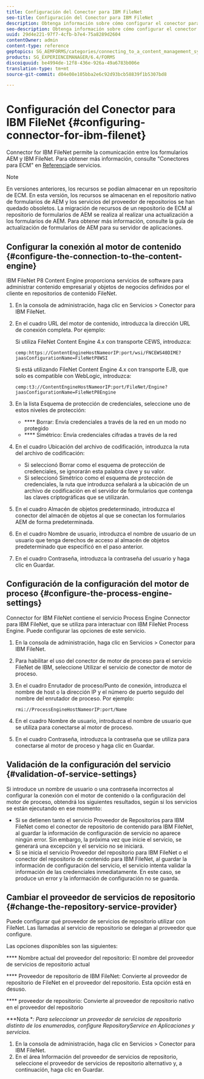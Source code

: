 ```yaml
---
title: Configuración del Conector para IBM FileNet
seo-title: Configuración del Conector para IBM FileNet
description: Obtenga información sobre cómo configurar el conector para IBM FileNet para permitir la comunicación entre los formularios AEM y IBM FileNet.
seo-description: Obtenga información sobre cómo configurar el conector para IBM FileNet para permitir la comunicación entre los formularios AEM y IBM FileNet.
uuid: 29d4e221-97f7-4cfb-b7e4-75a8289d2604
contentOwner: admin
content-type: reference
geptopics: SG_AEMFORMS/categories/connecting_to_a_content_management_system
products: SG_EXPERIENCEMANAGER/6.4/FORMS
discoiquuid: be4994de-12f8-436e-926a-49a6783b006e
translation-type: tm+mt
source-git-commit: d04e08e105bba2e6c92d93bcb58839f1b5307bd8

---
```



# Configuración del Conector para IBM FileNet {#configuring-connector-for-ibm-filenet}

Connector for IBM FileNet permite la comunicación entre los formularios AEM y IBM FileNet. Para obtener más información, consulte &quot;Conectores para ECM&quot; en [Referencia](https://www.adobe.com/go/learn_aemforms_services_63)de servicios.

>[!NOTE]
>
>En versiones anteriores, los recursos se podían almacenar en un repositorio de ECM. En esta versión, los recursos se almacenan en el repositorio nativo de formularios de AEM y los servicios del proveedor de repositorios se han quedado obsoletos. La migración de recursos de un repositorio de ECM al repositorio de formularios de AEM se realiza al realizar una actualización a los formularios de AEM. Para obtener más información, consulte la guía de actualización de formularios de AEM para su servidor de aplicaciones.

## Configurar la conexión al motor de contenido {#configure-the-connection-to-the-content-engine}

IBM FileNet P8 Content Engine proporciona servicios de software para administrar contenido empresarial y objetos de negocios definidos por el cliente en repositorios de contenido FileNet.

1. En la consola de administración, haga clic en Servicios > Conector para IBM FileNet.
1. En el cuadro URL del motor de contenido, introduzca la dirección URL de conexión completa. Por ejemplo:

   Si utiliza FileNet Content Engine 4.x con transporte CEWS, introduzca:

   `cemp:https://ContentEngineHostNameorIP:port/wsi/FNCEWS40DIME?jaasConfigurationName=FileNetP8WSI`

   Si está utilizando FileNet Content Engine 4.x con transporte EJB, que solo es compatible con WebLogic, introduzca:

   `cemp:t3://ContentEngineHostNameorIP:port/FileNet/Engine?jaasConfigurationName=FileNetP8Engine`

1. En la lista Esquema de protección de credenciales, seleccione uno de estos niveles de protección:

   * **** Borrar: Envía credenciales a través de la red en un modo no protegido
   * **** Simétrico: Envía credenciales cifradas a través de la red

1. En el cuadro Ubicación del archivo de codificación, introduzca la ruta del archivo de codificación:

   * Si seleccionó Borrar como el esquema de protección de credenciales, se ignorarán esta palabra clave y su valor.
   * Si seleccionó Simétrico como el esquema de protección de credenciales, la ruta que introduzca señalará a la ubicación de un archivo de codificación en el servidor de formularios que contenga las claves criptográficas que se utilizarán.

1. En el cuadro Almacén de objetos predeterminado, introduzca el conector del almacén de objetos al que se conectan los formularios AEM de forma predeterminada.
1. En el cuadro Nombre de usuario, introduzca el nombre de usuario de un usuario que tenga derechos de acceso al almacén de objetos predeterminado que especificó en el paso anterior.
1. En el cuadro Contraseña, introduzca la contraseña del usuario y haga clic en Guardar.

## Configuración de la configuración del motor de proceso {#configure-the-process-engine-settings}

Connector for IBM FileNet contiene el servicio Process Engine Connector para IBM FileNet, que se utiliza para interactuar con IBM FileNet Process Engine. Puede configurar las opciones de este servicio.

1. En la consola de administración, haga clic en Servicios > Conector para IBM FileNet.
1. Para habilitar el uso del conector de motor de proceso para el servicio FileNet de IBM, seleccione Utilizar el servicio de conector de motor de proceso.
1. En el cuadro Enrutador de proceso/Punto de conexión, introduzca el nombre de host o la dirección IP y el número de puerto seguido del nombre del enrutador de proceso. Por ejemplo:

   `rmi://ProcessEngineHostNameorIP:port/Name`

1. En el cuadro Nombre de usuario, introduzca el nombre de usuario que se utiliza para conectarse al motor de proceso.
1. En el cuadro Contraseña, introduzca la contraseña que se utiliza para conectarse al motor de proceso y haga clic en Guardar.

## Validación de la configuración del servicio {#validation-of-service-settings}

Si introduce un nombre de usuario o una contraseña incorrectos al configurar la conexión con el motor de contenido o la configuración del motor de proceso, obtendrá los siguientes resultados, según si los servicios se están ejecutando en ese momento:

* Si se detienen tanto el servicio Proveedor de Repositorios para IBM FileNet como el conector de repositorio de contenido para IBM FileNet, al guardar la información de configuración de servicio no aparece ningún error. Sin embargo, la próxima vez que inicie el servicio, se generará una excepción y el servicio no se iniciará.
* Si se inicia el servicio Proveedor del repositorio para IBM FileNet o el conector del repositorio de contenido para IBM FileNet, al guardar la información de configuración del servicio, el servicio intenta validar la información de las credenciales inmediatamente. En este caso, se produce un error y la información de configuración no se guarda.

## Cambiar el proveedor de servicios de repositorio {#change-the-repository-service-provider}

Puede configurar qué proveedor de servicios de repositorio utilizar con FileNet. Las llamadas al servicio de repositorio se delegan al proveedor que configure.

Las opciones disponibles son las siguientes:

**** Nombre actual del proveedor del repositorio: El nombre del proveedor de servicios de repositorio actual

**** Proveedor de repositorio de IBM FileNet: Convierte al proveedor de repositorio de FileNet en el proveedor del repositorio.  Esta opción está en desuso.

**** proveedor de repositorio: Convierte al proveedor de repositorio nativo en el proveedor del repositorio

***Nota **: Para seleccionar un proveedor de servicios de repositorio distinto de los enumerados, configure RepositoryService en Aplicaciones y servicios.<!-- Fix broken link(See Managing Services) -->*

1. En la consola de administración, haga clic en Servicios > Conector para IBM FileNet.
1. En el área Información del proveedor de servicios de repositorio, seleccione el proveedor de servicios de repositorio alternativo y, a continuación, haga clic en Guardar.

